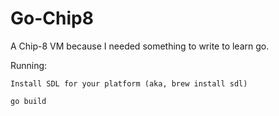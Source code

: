 # Go-Chip8

A Chip-8 VM because I needed something to write to learn go.

Running:

```
Install SDL for your platform (aka, brew install sdl)

go build
```